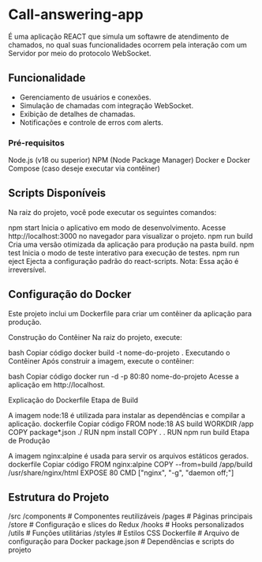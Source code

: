 # Call-answering-app

É uma aplicação REACT que simula um softawre de atendimento de chamados,
no qual suas funcionalidades ocorrem pela interação com um Servidor por
meio do protocolo WebSocket.

## Funcionalidade

* Gerenciamento de usuários e conexões.
* Simulação de chamadas com integração WebSocket.
* Exibição de detalhes de chamadas.
* Notificações e controle de erros com alerts.

### Pré-requisitos

Node.js (v18 ou superior)
NPM (Node Package Manager)
Docker e Docker Compose (caso deseje executar via contêiner)

## Scripts Disponíveis

Na raiz do projeto, você pode executar os seguintes comandos:

npm start
Inicia o aplicativo em modo de desenvolvimento.
Acesse http://localhost:3000 no navegador para visualizar o projeto.
npm run build
Cria uma versão otimizada da aplicação para produção na pasta build.
npm test
Inicia o modo de teste interativo para execução de testes.
npm run eject
Ejecta a configuração padrão do react-scripts. Nota: Essa ação é irreversível.


## Configuração do Docker

Este projeto inclui um Dockerfile para criar um contêiner da aplicação para produção.

Construção do Contêiner
Na raiz do projeto, execute:

bash
Copiar código
docker build -t nome-do-projeto .
Executando o Contêiner
Após construir a imagem, execute o contêiner:

bash
Copiar código
docker run -d -p 80:80 nome-do-projeto
Acesse a aplicação em http://localhost.

Explicação do Dockerfile
Etapa de Build

A imagem node:18 é utilizada para instalar as dependências e compilar a aplicação.
dockerfile
Copiar código
FROM node:18 AS build
WORKDIR /app
COPY package*.json ./
RUN npm install
COPY . .
RUN npm run build
Etapa de Produção

A imagem nginx:alpine é usada para servir os arquivos estáticos gerados.
dockerfile
Copiar código
FROM nginx:alpine
COPY --from=build /app/build /usr/share/nginx/html
EXPOSE 80
CMD ["nginx", "-g", "daemon off;"]

## Estrutura do Projeto

/src
  /components        # Componentes reutilizáveis
  /pages             # Páginas principais
  /store             # Configuração e slices do Redux
  /hooks             # Hooks personalizados
  /utils             # Funções utilitárias
  /styles            # Estilos CSS
Dockerfile           # Arquivo de configuração para Docker
package.json         # Dependências e scripts do projeto